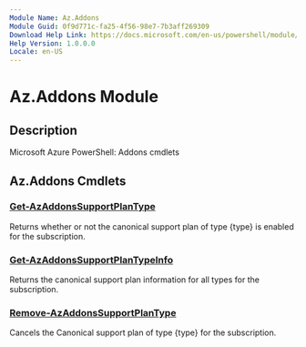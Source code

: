 ```yaml
---
Module Name: Az.Addons
Module Guid: 0f9d771c-fa25-4f56-98e7-7b3aff269309
Download Help Link: https://docs.microsoft.com/en-us/powershell/module/az.addons
Help Version: 1.0.0.0
Locale: en-US
---
```


# Az.Addons Module
## Description
Microsoft Azure PowerShell: Addons cmdlets

## Az.Addons Cmdlets
### [Get-AzAddonsSupportPlanType](Get-AzAddonsSupportPlanType.md)
Returns whether or not the canonical support plan of type {type} is enabled for the subscription.

### [Get-AzAddonsSupportPlanTypeInfo](Get-AzAddonsSupportPlanTypeInfo.md)
Returns the canonical support plan information for all types for the subscription.

### [Remove-AzAddonsSupportPlanType](Remove-AzAddonsSupportPlanType.md)
Cancels the Canonical support plan of type {type} for the subscription.

